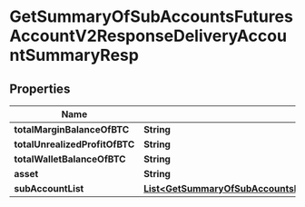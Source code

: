 

# GetSummaryOfSubAccountsFuturesAccountV2ResponseDeliveryAccountSummaryResp


## Properties

| Name | Type | Description | Notes |
|------------ | ------------- | ------------- | -------------|
|**totalMarginBalanceOfBTC** | **String** |  |  [optional] |
|**totalUnrealizedProfitOfBTC** | **String** |  |  [optional] |
|**totalWalletBalanceOfBTC** | **String** |  |  [optional] |
|**asset** | **String** |  |  [optional] |
|**subAccountList** | [**List&lt;GetSummaryOfSubAccountsFuturesAccountV2ResponseDeliveryAccountSummaryRespSubAccountListInner&gt;**](GetSummaryOfSubAccountsFuturesAccountV2ResponseDeliveryAccountSummaryRespSubAccountListInner.md) |  |  [optional] |



